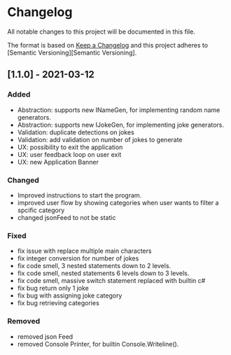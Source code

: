 # Changelog
All notable changes to this project will be documented in this file.

The format is based on [Keep a Changelog](https://keepachangelog.com/) and this project adheres to [Semantic Versioning][Semantic Versioning].

## [1.1.0] - 2021-03-12

### Added


- Abstraction: supports new INameGen, for implementing random name generators.
- Abstraction: supports new IJokeGen, for implementing joke generators.
- Validation: duplicate detections on jokes
- Validation: add validation on number of jokes to generate
- UX: possibility to exit the application
- UX: user feedback loop on user exit
- UX: new Application Banner

### Changed

- Improved instructions to start the program.
- improved user flow by showing categories when user wants to filter a spcific category
- changed jsonFeed to not be static

### Fixed

- fix issue with replace multiple main characters
- fix integer conversion for number of jokes
- fix code smell, 3 nested statements down to 2 levels.
- fix code smell, nested statements 6 levels down to 3 levels.
- fix code smell, massive switch statement replaced with builtin c#
- fix bug return only 1 joke
- fix bug with assigning joke category
- fix bug retrieving categories

### Removed

- removed json Feed
- removed Console Printer, for builtin Console.Writeline().